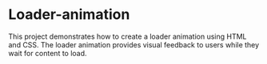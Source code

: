 # Loader-animation
This project demonstrates how to create a loader animation using HTML and CSS. The loader animation provides visual feedback to users while they wait for content to load.

